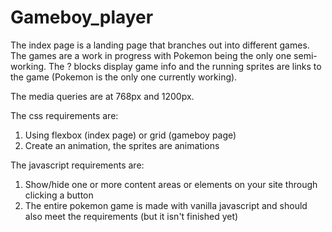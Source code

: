 # Gameboy_player
The index page is a landing page that branches out into different games.
The games are a work in progress with Pokemon being the only one semi-working.
The ? blocks display game info and the running sprites are links to the game (Pokemon is the only one currently working).

The media queries are at 768px and 1200px.

The css requirements are:
1. Using flexbox (index page) or grid (gameboy page)
2. Create an animation, the sprites are animations

The javascript requirements are:
1. Show/hide one or more content areas or elements on your site through clicking a button
2. The entire pokemon game is made with vanilla javascript and should also meet the requirements (but it isn't finished yet)
